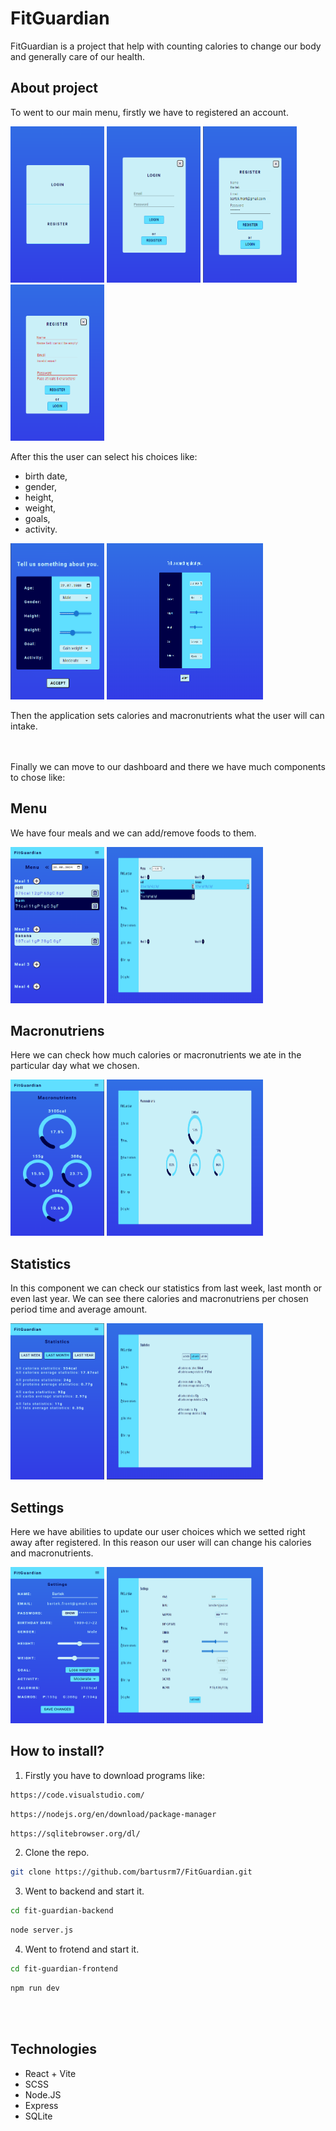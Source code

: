 # FitGuardian #
FitGuardian is a project that help with counting calories to change our body and generally care of our health.

## About project ##
To went to our main menu, firstly we have to registered an account.

<img src="/src/assets/Zrzut ekranu 2024-08-28 111746.png" width="150" height="250" /> <img src="/src/assets/Zrzut ekranu 2024-08-28 111759.png" width="150" height="250" /> <img src="/src/assets/Zrzut ekranu 2024-08-28 111903.png" width="150" height="250" /> <img src="/src/assets/Zrzut ekranu 2024-08-28 112703.png" width="150" height="250" />

After this the user can select his choices like:
- birth date,
- gender,
- height,
- weight,
- goals,
- activity.

<img src="/src/assets/Zrzut ekranu 2024-08-28 114542.png" width="150" height="250" /> <img src="/src/assets/Zrzut ekranu 2024-08-28 114609.png" width="250" height="250" />

Then the application sets calories and macronutrients what the user will can intake.

<br><br>
Finally we can move to our dashboard and there we have much components to chose like:
## Menu ##
We have four meals and we can add/remove foods to them.

<img src="/src/assets/Zrzut ekranu 2024-08-28 114805.png" width="150" height="250" /> <img src="/src/assets/Zrzut ekranu 2024-08-28 114820.png" width="250" height="250" />

## Macronutriens ##
Here we can check how much calories or macronutrients we ate in the particular day what we chosen.

<img src="/src/assets/Zrzut ekranu 2024-08-28 114942.png" width="150" height="250" /> <img src="/src/assets/Zrzut ekranu 2024-08-28 114834.png" width="250" height="250" />

## Statistics ##
In this component we can check our statistics from last week, last month or even last year. We can see there calories and macronutriens per chosen period time and average amount.

<img src="/src/assets/Zrzut ekranu 2024-08-28 114934.png" width="150" height="250" /> <img src="/src/assets/Zrzut ekranu 2024-08-28 114847.png" width="250" height="250" />

## Settings ##
Here we have abilities to update our user choices which we setted right away after registered. In this reason our user will can change his calories and macronutrients.

<img src="/src/assets/Zrzut ekranu 2024-08-28 114925.png" width="150" height="250" /> <img src="/src/assets/Zrzut ekranu 2024-08-28 114908.png" width="250" height="250" />

## How to install? ##
1. Firstly you have to download programs like:
```bash
https://code.visualstudio.com/
```
```bash
https://nodejs.org/en/download/package-manager
```
```bash
https://sqlitebrowser.org/dl/
```

2. Clone the repo.
```bash
git clone https://github.com/bartusrm7/FitGuardian.git
```

3. Went to backend and start it.
```bash
cd fit-guardian-backend
```
```bash
node server.js
```

4. Went to frotend and start it.
```bash
cd fit-guardian-frontend
```
```bash
npm run dev
```
<br><br>
## Technologies ##
- React + Vite
- SCSS
- Node.JS
- Express
- SQLite
